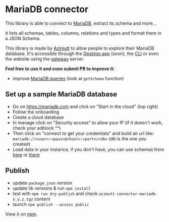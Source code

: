 # MariaDB connector

This library is able to connect to [MariaDB](https://mariadb.com), extract its schema and more...

It lists all schemas, tables, columns, relations and types and format them in a JSON Schema.

This library is made by [Azimutt](https://azimutt.app) to allow people to explore their MariaDB database.
It's accessible through the [Desktop app](../../desktop) (soon), the [CLI](https://www.npmjs.com/package/azimutt) or even the website using the [gateway](../../gateway) server.

**Feel free to use it and even submit PR to improve it:**

- improve [MariaDB queries](./src/mariadb.ts) (look at `getSchema` function)

## Set up a sample MariaDB database

- Go on https://mariadb.com and click on "Start in the cloud" (top right)
- Follow the onboarding
- Create a cloud database
- In manage click on "Security access" to allow your IP (if it doesn't work, check your adblock ^^)
- Then click on "connect to get your credentials" and build an url like: `mariadb://<user>:<pass>@<host>:<port>/<db>` (db is the one you created)
- Load data in your instance, if you don't have, you can use schemas from [here](https://dataedo.com/kb/databases/mariadb/sample-databases) or [there](https://github.com/mariadb-corporation/dev-example-bookings)

## Publish

- update `package.json` version
- update lib versions & run `npm install`
- test with `npm run dry-publish` and check `azimutt-connector-mariadb-x.y.z.tgz` content
- launch `npm publish --access public`

View it on [npm](https://www.npmjs.com/package/@azimutt/connector-mariadb).
